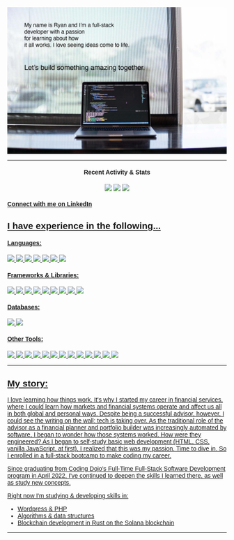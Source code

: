 <div class="big-container" style="font-family: 'Helvetica'">
    <div class="head-banner">
        <img src="banner-image-header.jpg" border=0 width="800" align="center">
    </div>
    <div class="info-badges">
        <hr>
        <h4 align="center">Recent Activity & Stats</h4>
        <div align="center">
            <img src="https://badges.pufler.dev/repos/ryan-bradshaw"/>
            <img src="https://badges.pufler.dev/commits/monthly/ryan-bradshaw"/>
            <img src="https://badges.pufler.dev/visits/ryan-bradshaw/ryan-bradshaw"/>
        </div>
        <div>
            <p>
                <h4><a href="https://www.linkedin.com/in/ryanjbradshaw/">Connect with me on LinkedIn</a</h4>
            </p>
        </div>
    </div>
    <div class="main">
        <div class="technologies">
            <h2>I have experience in the following...</h2>
            <h4>Languages: </h4>
                <img src="https://img.shields.io/badge/HTML5-E34F26?style=for-the-badge&logo=html5&logoColor=white"/>
                <img src="https://img.shields.io/badge/CSS3-1572B6?style=for-the-badge&logo=css3&logoColor=white" />
                <img src="https://img.shields.io/badge/JavaScript-F7DF1E?style=for-the-badge&logo=javascript&logoColor=black"/>
                <img src="https://img.shields.io/badge/Python-FFD43B?style=for-the-badge&logo=python&logoColor=blue"/>
                <img src="https://img.shields.io/badge/Java-ED8B00?style=for-the-badge&logo=java&logoColor=white"/>
                <img src="https://img.shields.io/badge/PHP-777BB4?style=for-the-badge&logo=php&logoColor=white"/>
                <img src="https://img.shields.io/badge/Rust-000000?style=for-the-badge&logo=rust&logoColor=white"/>
                <!-- <img src="https://img.shields.io/badge/Solidity-e6e6e6?style=for-the-badge&logo=solidity&logoColor=black"/>-->
            <h4>Frameworks & Libraries: </h4>
                <img src="https://img.shields.io/badge/-Nodejs-white?style=for-the-badge&logo=Node.js"/>
                <img src="https://img.shields.io/badge/-React-212121?style=for-the-badge&logo=react"/>
                <img src="https://img.shields.io/badge/React_Router-CA4245?style=for-the-badge&logo=react-router&logoColor=white"/>
                <img src="https://img.shields.io/badge/Wordpress-21759B?style=for-the-badge&logo=wordpress&logoColor=white"/>
                <img src="https://img.shields.io/badge/-Bootstrap-563D7C?style=for-the-badge&logo=bootstrap"/>
                <img src="https://img.shields.io/badge/jQuery-0769AD?style=for-the-badge&logo=jquery&logoColor=white"/>
                <img src="https://img.shields.io/badge/-Express-22AE5A?style=for-the-badge&logo=express"/>
                <img src="https://img.shields.io/badge/Flask-000000?style=for-the-badge&logo=flask&logoColor=white"/>
                <img src="https://img.shields.io/badge/npm-CB3837?style=for-the-badge&logo=npm&logoColor=white"/>
                <!-- add badge for axios? -->
            <h4>Databases: </h4>
                <img src="https://img.shields.io/badge/-MySQL-DD8A00?style=for-the-badge&logo=mysql"/>
                <img src="https://img.shields.io/badge/-MongoDB-FFF?style=for-the-badge&logo=mongodb"/>
            <h4>Other Tools: </h4>
                <img src="https://img.shields.io/badge/-Spring-166E3A?style=for-the-badge&logo=spring"/>
                <img src="https://img.shields.io/badge/-VSCode-282A36?style=for-the-badge&logo=visualstudiocode"/>
                <img src="https://img.shields.io/badge/Postman-FF6C37?style=for-the-badge&logo=Postman&logoColor=white"/>
                <img src="https://img.shields.io/badge/-GitHub-0D1117?style=for-the-badge&logo=github"/>
                <img src="https://img.shields.io/badge/GIT-E44C30?style=for-the-badge&logo=git&logoColor=white"/>
                <img src="https://img.shields.io/badge/-Trello-095ED9?style=for-the-badge&logo=trello"/>
                <img src="https://img.shields.io/badge/-LeetCode-FFA116?style=for-the-badge&logo=LeetCode&logoColor=black"/>
                <img src="https://img.shields.io/badge/Yarn-2C8EBB?style=for-the-badge&logo=yarn&logoColor=white"/>
                <img src="https://img.shields.io/badge/Discord-5865F2?style=for-the-badge&logo=discord&logoColor=white"/>
                <img src="https://img.shields.io/badge/Zoom-2D8CFF?style=for-the-badge&logo=zoom&logoColor=white"/>
                <img src="https://img.shields.io/badge/Skype-00AFF0?style=for-the-badge&logo=skype&logoColor=white"/>
                <img src="https://img.shields.io/badge/prettier-1A2C34?style=for-the-badge&logo=prettier&logoColor=F7BA3E"/>
                <img src="https://img.shields.io/badge/mac%20os-000000?style=for-the-badge&logo=apple&logoColor=white"/>
        </div>
        <hr>
        <div class="bio">
            <h2>My story: </h2>
            <p>
            I love learning how things work. It's why I started my career in financial services, where I could learn how markets and financial systems operate and affect us all in both global and personal ways. Despite being a successful advisor, however, I could see the writing on the wall: tech is taking over. As the traditional role of the advisor as a financial planner and portfolio builder was increasingly automated by software, I began to wonder how those systems worked. How were they engineered? As I began to self-study basic web development (HTML, CSS, vanilla JavaScript, at first), I realized that this was my passion. Time to dive in. So I enrolled in a full-stack bootcamp to make coding my career. 
            </p>
            <p>
            Since graduating from Coding Dojo's Full-Time Full-Stack Software Development program in April 2022, I've continued to deepen the skills I learned there, as well as study new concepts. 
            </p>
            <p>
            Right now I'm studying & developing skills in:
                <ul>
                    <li>Wordpress & PHP</li>
                    <li>Algorithms & data structures</li>
                    <li>Blockchain development in Rust on the Solana blockchain</li>
                </ul>
            </p>
        </div>
    </div>
    <hr>
    <!-- <div class="github-stats">
        <p align="center">
        <img align="center" src="https://github-readme-stats.vercel.app/api?username=ryan-bradshaw&show_icons=true&theme=algolia&line_height=33">
        <img align="center" src="https://github-readme-stats.vercel.app/api/top-langs/?username=ryan-bradshaw&theme=algolia&hide=html,css&line_height=40">
        </p>
    </div> -->
</div>
